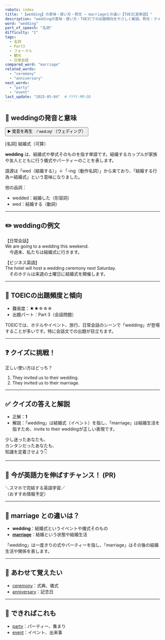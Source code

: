 ```yaml
---
robots: index
title: "【wedding】の意味・使い方・例文 ― marriageとの違い【TOEIC英単語】"
description: "weddingの意味・使い方・TOEICでの出題傾向をやさしく解説。例文・クイズ付きでmarriageとの違いもわかりやすく学べます。"
word: "wedding"
part_of_speech: "名詞"
difficulty: "2"
tags:
  - 名詞
  - Part3
  - フォーマル
  - 観光
  - 日常会話
compared_word: "marriage"
related_words:
  - "ceremony"
  - "anniversary"
next_words:
  - "party"
  - "event"
last_update: "2025-05-04"  # YYYY-MM-DD
---
```


## 🔰 weddingの発音と意味

<button class="play-audio" onclick="playTTS('wedding')">
  <span class="play-audio-main">
    ▶️ 発音を再生　/ˈwɛd.ɪŋ/
  </span>
  <span class="play-audio-sub">
    （ウェディング）
  </span>
</button>

[名詞] 結婚式（可算）

**wedding** は、結婚式や挙式そのものを指す単語です。結婚するカップルが家族や友人とともに行う儀式やパーティーのことを表します。

語源は「wed（結婚する）」＋「-ing（動作名詞）」から来ており、「結婚する行為＝結婚式」という意味になりました。

他の品詞：  
- wedded：結婚した（形容詞）
- wed：結婚する（動詞）

---

## ✏️ weddingの例文

【日常会話】  
We are going to a wedding this weekend.  
　今週末、私たちは結婚式に行きます。

【ビジネス英語】  
The hotel will host a wedding ceremony next Saturday.  
　そのホテルは来週の土曜日に結婚式を開催します。

---

## 🎯 TOEICの出題頻度と傾向

- 難易度：★★☆☆☆
- 出題パート：Part 3（会話問題）

TOEICでは、ホテルやイベント、旅行、日常会話のシーンで「wedding」が登場することが多いです。特に会話文での出題が目立ちます。

---

## ❓ クイズに挑戦！

正しい使い方はどっち？

1. They invited us to their wedding.  
2. They invited us to their marriage.

---

## ✅ クイズの答えと解説

- 正解：**1**
- 解説：「wedding」は結婚式（イベント）を指し、「marriage」は結婚生活を指すため、invite to their weddingが正しい表現です。

少し迷ったあなたも、  
カンタンだったあなたも、  
知識を定着させよう👇️

---

## 🚀 今が英語力を伸ばすチャンス！ (PR)

<div class="info-center">
＼スマホで完結する英語学習／<br>  
（おすすめ情報予定）
</div>

---

## 🤔  marriage との違いは？

- **wedding**：結婚式というイベントや儀式そのもの
- **[marriage](/word/marriage/)**：結婚という状態や結婚生活

「wedding」は一度きりの式やパーティーを指し、「marriage」はその後の結婚生活や関係を表します。

---

## 🧩 あわせて覚えたい

- [ceremony](/word/ceremony/)：式典、儀式
- [anniversary](/word/anniversary/)：記念日

---

## 📖 できればこれも

- [party](/word/party/)：パーティー、集まり
- [event](/word/event/)：イベント、出来事

<!-- cvid: aid10_bid47 -->

